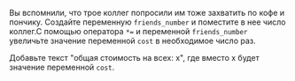 Вы вспомнили, что трое коллег попросили им тоже захватить по кофе и пончику. Создайте переменную `friends_number` и поместите в нее число коллег.С помощью оператора `*=` и переменной `friends_number` увеличьте значение переменной `cost` в необходимое число раз.

Добавьте текст "общая стоимость на всех: х", где вместо x будет значение переменной `cost`.
